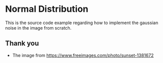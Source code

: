 # Normal Distribution

This is the source code example regarding how to implement the gaussian noise in the image from scratch.

## Thank you
- The image from https://www.freeimages.com/photo/sunset-1381672
